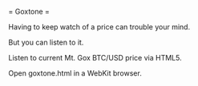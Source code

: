 = Goxtone =

Having to keep watch of a price can trouble your mind.

But you can listen to it.

Listen to current Mt. Gox BTC/USD price via HTML5.

Open goxtone.html in a WebKit browser.
